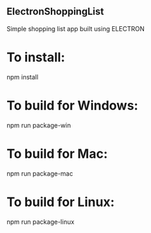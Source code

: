 ## ElectronShoppingList
 Simple shopping list app built using ELECTRON

# To install:
npm install

# To build for Windows:
npm run package-win

# To build for Mac:
npm run package-mac

# To build for Linux:
npm run package-linux